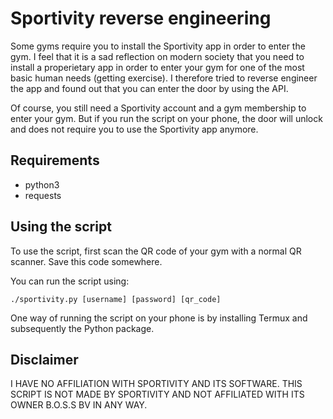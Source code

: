 # Sportivity reverse engineering

Some gyms require you to install the Sportivity app in order to enter the gym. I feel that it is a sad
reflection on modern society that you need to install a properietary app in order to enter your gym for
one of the most basic human needs (getting exercise). I therefore tried to reverse engineer the app and
found out that you can enter the door by using the API.

Of course, you still need a Sportivity account and a gym membership to enter your gym. But if you
run the script on your phone, the door will unlock and does not require you to use the Sportivity
app anymore.

## Requirements

- python3
- requests

## Using the script

To use the script, first scan the QR code of your gym with a normal QR scanner. Save this code somewhere.

You can run the script using:

```
./sportivity.py [username] [password] [qr_code]
```

One way of running the script on your phone is by installing Termux and subsequently the Python package.

## Disclaimer

I HAVE NO AFFILIATION WITH SPORTIVITY AND ITS SOFTWARE. THIS SCRIPT IS NOT MADE BY SPORTIVITY AND NOT
AFFILIATED WITH ITS OWNER B.O.S.S BV IN ANY WAY.
